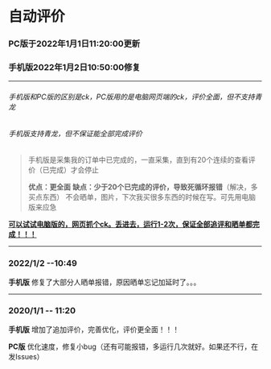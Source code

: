 # 自动评价

### PC版于2022年1月1日11:20:00更新

### 手机版2022年1月2日10:50:00修复

------

###### 手机版和PC版的区别是ck，PC版用的是电脑网页端的ck，评价全面，但不支持青龙

###### 手机版支持青龙，但不保证能全部完成评价

> 手机版是采集我的订单中已完成的，一直采集，直到有20个连续的查看评价（已完成）才会停止
>
> **优点：更全面**       **缺点：少于20个已完成的评价，导致死循环报错**（解决，多买点东西）
> 不会晒单，图片，下次我买很多东西的时候在写。可先用电脑版来应急

**<u>可以试试电脑版的，网页抓个ck。丢进去，运行1-2次，保证全部追评和晒单都完成！！！</u>**

------

### 2022/1/2 --10:49

**手机版**  修复了大部分人晒单报错，原因晒单忘记加延时了。。。

------

### 2020/1/1 -- 11:20

**手机版**  增加了追加评价，完善优化，评价更全面！！！

**PC版**  优化速度，修复小bug（还有可能报错，多运行几次就好。如果还不行，在发Issues）

